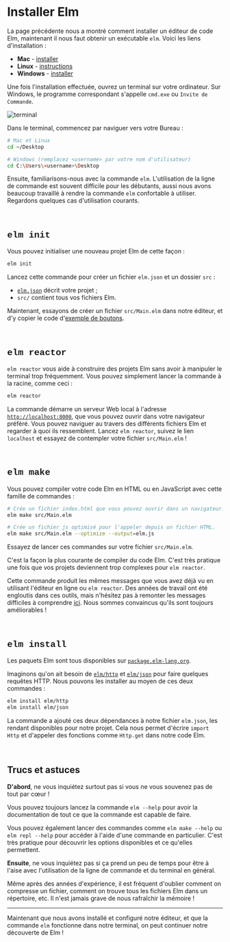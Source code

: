 # Installer Elm

La page précédente nous a montré comment installer un éditeur de code Elm, maintenant il nous faut obtenir un exécutable `elm`. Voici les liens d'installation :

- **Mac** - [installer](https://github.com/elm/compiler/releases/download/0.19.1/installer-for-mac.pkg)
- **Linux** - <a href="https://github.com/elm/compiler/blob/master/installers/linux/README.md" target="_blank">instructions</a>
- **Windows** - [installer](https://github.com/elm/compiler/releases/download/0.19.1/installer-for-windows.exe)

Une fois l'installation effectuée, ouvrez un terminal sur votre ordinateur. Sur Windows, le programme correspondant s'appelle `cmd.exe` ou `Invite de Commande`.

![terminal](images/terminal.png)

Dans le terminal, commencez par naviguer vers votre Bureau :

```bash
# Mac et Linux
cd ~/Desktop

# Windows (remplacez <username> par votre nom d'utilisateur)
cd C:\Users\<username>\Desktop
```

Ensuite, familiarisons-nous avec la commande `elm`. L'utilisation de la ligne de commande est souvent difficile pour les débutants, aussi nous avons beaucoup travaillé à rendre la commande `elm` confortable à utiliser. Regardons quelques cas d'utilisation courants.


<br>

## <span style="font-family:Consolas,'Liberation Mono',Menlo,Courier,monospace;">elm init</span>

Vous pouvez initialiser une nouveau projet Elm de cette façon :

```bash
elm init
```

Lancez cette commande pour créer un fichier `elm.json` et un dossier `src` :

- [`elm.json`](https://github.com/elm/compiler/blob/master/docs/elm.json/application.md) décrit votre projet ;
- `src/` contient tous vos fichiers Elm.

Maintenant, essayons de créer un fichier `src/Main.elm` dans notre éditeur, et d'y copier le code d'[exemple de boutons](https://elm-lang.org/examples/buttons).


<br>

## <span style="font-family:Consolas,'Liberation Mono',Menlo,Courier,monospace;">elm reactor</span>

`elm reactor` vous aide à construire des projets Elm sans avoir à manipuler le terminal trop fréquemment. Vous pouvez simplement lancer la commande à la racine, comme ceci :

```bash
elm reactor
```

La commande démarre un serveur Web local à l'adresse [`http://localhost:8000`](http://localhost:8000), que vous pouvez ouvrir dans votre navigateur préféré. Vous pouvez naviguer au travers des différents fichiers Elm et regarder à quoi ils ressemblent. Lancez `elm reactor`, suivez le lien `localhost` et essayez de contempler votre fichier `src/Main.elm` !


<br>

## <span style="font-family:Consolas,'Liberation Mono',Menlo,Courier,monospace;">elm make</span>

Vous pouvez compiler votre code Elm en HTML ou en JavaScript avec cette famille de commandes :

```bash
# Crée un fichier index.html que vous pouvez ouvrir dans un navigateur.
elm make src/Main.elm

# Crée un fichier js optimisé pour l'appeler depuis un fichier HTML.
elm make src/Main.elm --optimize --output=elm.js
```

Essayez de lancer ces commandes sur votre fichier `src/Main.elm`.

C'est la façon la plus courante de compiler du code Elm. C'est très pratique une fois que vos projets deviennent trop complexes pour `elm reactor`.

Cette commande produit les mêmes messages que vous avez déjà vu en utilisant l'éditeur en ligne ou `elm reactor`. Des années de travail ont été engloutis dans ces outils, mais n'hésitez pas à remonter les messages difficiles à comprendre [ici](https://github.com/elm/error-message-catalog/issues). Nous sommes convaincus qu'ils sont toujours améliorables !


<br>

## <span style="font-family:Consolas,'Liberation Mono',Menlo,Courier,monospace;">elm install</span>

Les paquets Elm sont tous disponibles sur [`package.elm-lang.org`](https://package.elm-lang.org/).

Imaginons qu'on ait besoin de [`elm/http`][http] et [`elm/json`][json] pour faire quelques requêtes HTTP. Nous pouvons les installer au moyen de ces deux commandes :

```bash
elm install elm/http
elm install elm/json
```

La commande a ajouté ces deux dépendances à notre fichier `elm.json`, les rendant disponibles pour notre projet. Cela nous permet d'écrire `import Http` et d'appeler des fonctions comme `Http.get` dans notre code Elm.

[http]: https://package.elm-lang.org/packages/elm/http/latest
[json]: https://package.elm-lang.org/packages/elm/json/latest


<br>

## Trucs et astuces

**D'abord**, ne vous inquiétez surtout pas si vous ne vous souvenez pas de tout par cœur !

Vous pouvez toujours lancez la commande `elm --help` pour avoir la documentation de tout ce que la commande est capable de faire.

Vous pouvez également lancer des commandes comme `elm make --help` ou `elm repl --help` pour accéder à l'aide d'une commande en particulier. C'est très pratique pour découvrir les options disponibles et ce qu'elles permettent.

**Ensuite**, ne vous inquiétez pas si ça prend un peu de temps pour être à l'aise avec l'utilisation de la ligne de commande et du terminal en général.

Même après des années d'expérience, il est fréquent d'oublier comment on compresse un fichier, comment on trouve tous les fichiers Elm dans un répertoire, etc. Il n'est jamais grave de nous rafraîchir la mémoire !

* * *

Maintenant que nous avons installé et configuré notre éditeur, et que la commande `elm` fonctionne dans notre terminal, on peut continuer notre découverte de Elm !
